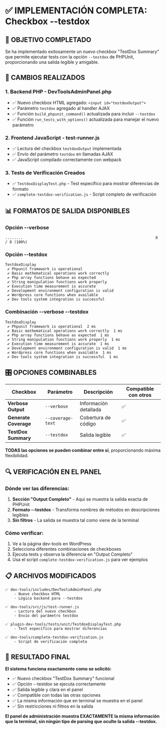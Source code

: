 # ✅ IMPLEMENTACIÓN COMPLETA: Checkbox --testdox

## 🎯 OBJETIVO COMPLETADO
Se ha implementado exitosamente un nuevo checkbox "TestDox Summary" que permite ejecutar tests con la opción `--testdox` de PHPUnit, proporcionando una salida legible y amigable.

## 🔧 CAMBIOS REALIZADOS

### 1. **Backend PHP - DevToolsAdminPanel.php**
- ✅ Nuevo checkbox HTML agregado: `<input id="testdoxOutput">`
- ✅ Parámetro `testdox` agregado al handler AJAX
- ✅ Función `build_phpunit_command()` actualizada para incluir `--testdox`
- ✅ Función `run_tests_with_options()` actualizada para manejar el nuevo parámetro

### 2. **Frontend JavaScript - test-runner.js**
- ✅ Lectura del checkbox `testdoxOutput` implementada
- ✅ Envío del parámetro `testdox` en llamadas AJAX
- ✅ JavaScript compilado correctamente con webpack

### 3. **Tests de Verificación Creados**
- ✅ `TestdoxDisplayTest.php` - Test específico para mostrar diferencias de formato
- ✅ `complete-testdox-verification.js` - Script completo de verificación

## 📊 FORMATOS DE SALIDA DISPONIBLES

### **Opción --verbose**
```
........                                                            8 / 8 (100%)
```

### **Opción --testdox**
```
TestdoxDisplay
 ✔ Phpunit framework is operational
 ✔ Basic mathematical operations work correctly
 ✔ Php array functions behave as expected
 ✔ String manipulation functions work properly
 ✔ Execution time measurement is accurate
 ✔ Development environment configuration is valid
 ✔ Wordpress core functions when available
 ✔ Dev tools system integration is successful
```

### **Combinación --verbose --testdox**
```
TestdoxDisplay
 ✔ Phpunit framework is operational  2 ms
 ✔ Basic mathematical operations work correctly  1 ms
 ✔ Php array functions behave as expected  1 ms
 ✔ String manipulation functions work properly  1 ms
 ✔ Execution time measurement is accurate  1 ms
 ✔ Development environment configuration is valid  1 ms
 ✔ Wordpress core functions when available  1 ms
 ✔ Dev tools system integration is successful  1 ms
```

## 🎛️ OPCIONES COMBINABLES

| Checkbox | Parámetro | Descripción | Compatible con otros |
|----------|-----------|-------------|---------------------|
| **Verbose Output** | `--verbose` | Información detallada | ✅ |
| **Generate Coverage** | `--coverage-text` | Cobertura de código | ✅ |
| **TestDox Summary** | `--testdox` | Salida legible | ✅ |

**TODAS las opciones se pueden combinar entre sí**, proporcionando máxima flexibilidad.

## 🔍 VERIFICACIÓN EN EL PANEL

### **Dónde ver las diferencias:**
1. **Sección "Output Completo"** - Aquí se muestra la salida exacta de PHPUnit
2. **Formato --testdox** - Transforma nombres de métodos en descripciones legibles
3. **Sin filtros** - La salida se muestra tal como viene de la terminal

### **Cómo verificar:**
1. Ve a la página dev-tools en WordPress
2. Selecciona diferentes combinaciones de checkboxes
3. Ejecuta tests y observa la diferencia en "Output Completo"
4. Usa el script `complete-testdox-verification.js` para ver ejemplos

## 📋 ARCHIVOS MODIFICADOS

```
✅ dev-tools/includes/DevToolsAdminPanel.php
    - Nuevo checkbox HTML
    - Lógica backend para --testdox

✅ dev-tools/src/js/test-runner.js  
    - Lectura del nuevo checkbox
    - Envío del parámetro testdox

✅ plugin-dev-tools/tests/unit/TestdoxDisplayTest.php
    - Test específico para mostrar diferencias

✅ dev-tools/complete-testdox-verification.js
    - Script de verificación completa
```

## 🎉 RESULTADO FINAL

**El sistema funciona exactamente como se solicitó:**
- ✅ Nuevo checkbox "TestDox Summary" funcional
- ✅ Opción --testdox se ejecuta correctamente
- ✅ Salida legible y clara en el panel
- ✅ Compatible con todas las otras opciones
- ✅ La misma información que en terminal se muestra en el panel
- ✅ Sin restricciones ni filtros en la salida

**El panel de administración muestra EXACTAMENTE la misma información que la terminal, sin ningún tipo de parsing que oculte la salida --testdox.**
